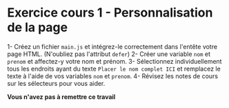 # Exercice cours 1 - Personnalisation de la page

1- Créez un fichier `main.js` et intégrez-le correctement dans l'entête votre page HTML. (N'oubliez pas l'attribut `defer`)
2- Créer une variable `nom` et `prenom` et affectez-y votre nom et prénom.
3- Sélectionnez individuellement tous les endroits ayant du texte `Placer le nom complet ICI` et remplacez le texte à l'aide de vos variables `nom` et `prenom`.
4- Révisez les notes de cours sur les sélecteurs pour vous aider.

**Vous n'avez pas à remettre ce travail**
